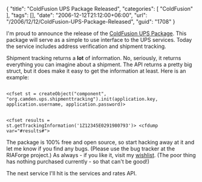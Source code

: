 {
	"title": "ColdFusion UPS Package Released",
	"categories": [
		"ColdFusion"
	],
	"tags": [],
	"date": "2006-12-12T21:12:00+06:00",
	"url": "/2006/12/12/ColdFusion-UPS-Package-Released",
	"guid": "1708"
}

I'm proud to announce the release of the <a href="http://cfups.riaforge.org/">ColdFusion UPS Package</a>.  This package will serve as a simple to use interface to the UPS services. Today the service includes address verification and shipment tracking. 

Shipment tracking returns a <b>lot</b> of information. No, seriously, it returns everything you can imagine about a shipment. The API returns a pretty big struct, but it does make it easy to get the information at least. Here is an example:

<code>
&lt;cfset st = createObject("component", "org.camden.ups.shipmenttracking").init(application.key, application.username, application.password)&gt;

&lt;cfset results = st.getTrackingInformation('1Z12345E0291980793')&gt;
&lt;cfdump var="#results#"&gt;
</code>

The package is 100% free and open source, so start hacking away at it and let me know if you find any bugs. (Please use the bug tracker at the RIAForge project.) As always - if you  like it, visit my <a href="http://www.amazon.com/o/registry/2TCL1D08EZEYE">wishlist</a>. (The poor thing has nothing purchased currently - so that can't be good!)

The next service I'll hit is the services and rates API.